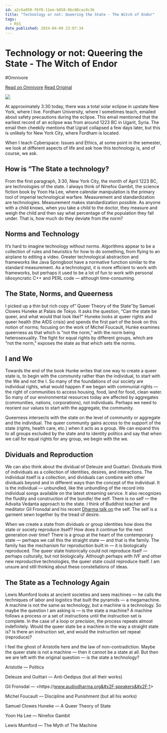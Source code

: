 ```yaml
---
id: a2c6a050-f6f0-11ee-b858-0bc08cac0c3b
title: "Technology or not: Queering the State - The Witch of Endor"
tags:
  - RSS
date_published: 2024-04-09 23:07:34
---
```


# Technology or not: Queering the State - The Witch of Endor
#Omnivore

[Read on Omnivore](https://omnivore.app/me/technology-or-not-queering-the-state-the-witch-of-endor-18ec635a350)
[Read Original](https://thewitchofendor.com/2024/04/09/technology-or-not-queering-the-state/)



![](https:&#x2F;&#x2F;proxy-prod.omnivore-image-cache.app&#x2F;689x1024,s1DbWAa7ewIpCnnAvKnCNZojZ-3Ts3ue7veKJlIFATvs&#x2F;https:&#x2F;&#x2F;i0.wp.com&#x2F;thewitchofendor.com&#x2F;wp-content&#x2F;uploads&#x2F;2024&#x2F;04&#x2F;mf_1.jpg?resize&#x3D;689%2C1024&amp;ssl&#x3D;1)

At approximately 3:30 today, there was a total solar eclipse in upstate New York, where I live. Fordham University, where I sometimes teach, emailed about safety precautions during the eclipse. This email mentioned that the earliest record of an eclipse was from around 1223 BC in Ugarit, Syria. The email then cheekily mentions that Ugrait collapsed a few days later, but this is unlikely for New York City, where Fordham is located.

When I teach Cyberspace: Issues and Ethics, at some point in the semester, we look at different aspects of life and ask how this technology is, and of course, we ask.

## How is “The State a technology?

From the first paragraph, 3:30, New York City, the month of April 1223 BC, are technologies of the state. I always think of Ninefox Gambit, the science fiction book by Yoon Ha Lee, where calendar manipulation is the primary tool of imperial technological warfare. Measurement and standardization are technologies. Measurement makes standardization possible. As anyone with a child knows, when you take a child to the doctor, they measure and weigh the child and then say what percentage of the population they fall under. That is, how much do they deviate from the norm?

## Norms and Technology

It’s hard to imagine technology without norms. Algorithms appear to be a collection of rules and heuristics for how to do something, from flying to an airplane to editing a video. Greater technological abstraction and frameworks like Java Springboot have a normative function similar to the standard measurement. As a technologist, it is more efficient to work with frameworks, but perhaps it used to be a lot of fun to work with personal idiosyncratic C++ and PERL code — although time-consuming.

## The State, Norms, and Queerness

I picked up a thin but rich copy of” Queer Theory of the State’’by Samuel Clowes Huneke at Palais de Tokyo. It asks the question, “Can the state be queer, and what would that look like?” Huneke looks at queer rights and queer health (the AIDS crisis) and spends the first part of the book on this notion of norms; focusing on the work of Michel Foucault, Hunke examines queerness as that which is “not the norm,” with the norm being heterosexuality. The fight for equal rights by different groups, which are “not the norm,” exposes the state as that which sets the norms.

## I and We

Towards the end of the book Hunke writes that one way to create a queer state is, to begin with the community rather than the individual, to start with the We and not the I. So many of the foundations of our society are individual rights, what would happen if we began with communial rights — the right of communities to access housing, food, land for food, clean water. So many of our environmental resources today are affected by aggregates (communities, nations, corporations), not individuals. Perhaps we need to reorient our values to start with the aggregate, the community.

Queerness intersects with the state on the level of community or aggregate and the individual. The queer community gains access to the support of the state (rights, health care, etc.) when it acts as a group. We can expand this to all groups excluded by the state and to identity politics and say that when we call for equal rights for any group, we begin with the we.

## Dividuals and Reproduction

We can also think about the dividual of Deleuze and Guattari. Dividuals think of individuals as a collection of identities, desires, and interactions. The individual itself is a collection, and dividuals can combine with other dividuals beyond and in different ways than the concept of the individual. It is the individual — unbundled, like the unbundling of the record into individual songs available on the latest streaming service. It also recognizes the fluidity and construction of the bundle&#x2F; the self. There is no self — the Advaita Vedanta approach to the state. I think of Buddhist teacher and meditator Gil Fronsdal and his recent [Dharma talk on](https:&#x2F;&#x2F;www.audiodharma.org&#x2F;talks&#x2F;20080) the self. The self is a garment sewn together by the tread of desire.

When we create a state from dividuals or group identities how does the state or society reproduce itself? How does it continue for the next generation over time? There is a group at the heart of the contemporary state — perhaps we call this the straight state — and that is the family. The family has the mechanism for reproduction built in — it is biologically reproduced. The queer state historically could not reproduce itself — perhaps culturally, but not biologically. Although perhaps with IVF and other new reproductive technologies, the queer state could reproduce itself. I am unsure and still thinking about these constellations of ideas.

## The State as a Technology Again

Lewis Mumford looks at ancient societies and sees machines — he calls the techniques of labor and logistics that built the pyramids — a megamachine. A machine is not the same as technology, but a machine is a technology. So maybe the question I am asking is — is the state a machine? A machine follows a process or a set of instructions until the instruction set is complete. In the case of a loop or precision, the process repeats almost indefinitely. Would the queer state be a machine in the way a straight state is? Is there an instruction set, and would the instruction set repeat (reproduce)?

I feel the ghost of Aristotle here and the law of non-contradiction. Maybe the queer state is not a machine — then it cannot be a state at all. But then we are left with the original question — is the state a technology?

Aristotle — Politics

Deleuze and Guittari — Anti-Oedipus (but all their works)

Gil Fronsdal — &lt;https:&#x2F;&#x2F;www.audiodharma.org&#x2F;speakers&#x2F;1&gt;

Michel Foucault — Discipline and Punishment (but all his works)

Samuel Clowes Huneke — A Queer Theory of State

Yoon Ha Lee — Ninefox Gambit

Lewis Mumford — The Myth of The Machine